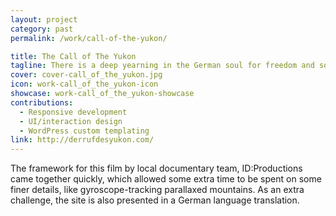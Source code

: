 ```yaml
---
layout: project
category: past
permalink: /work/call-of-the-yukon/

title: The Call of The Yukon
tagline: There is a deep yearning in the German soul for freedom and solitude in the endless spaces of wilderness.
cover: cover-call_of_the_yukon.jpg
icon: work-call_of_the_yukon-icon
showcase: work-call_of_the_yukon-showcase
contributions:
  - Responsive development
  - UI/interaction design
  - WordPress custom templating
link: http://derrufdesyukon.com/
---
```


The framework for this film by local documentary team, ID:Productions came together quickly, which allowed some extra time to be spent on some finer details, like gyroscope-tracking parallaxed mountains. As an extra challenge, the site is also presented in a German language translation.
